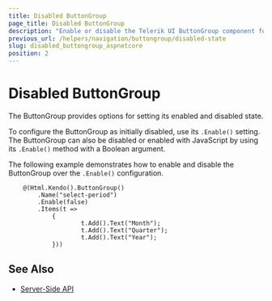 ```yaml
---
title: Disabled ButtonGroup
page_title: Disabled ButtonGroup
description: "Enable or disable the Telerik UI ButtonGroup component for {{ site.framework }}."
previous_url: /helpers/navigation/buttongroup/disabled-state
slug: disabled_buttongroup_aspnetcore
position: 2
---
```


# Disabled ButtonGroup

The ButtonGroup provides options for setting its enabled and disabled state.  

To configure the ButtonGroup as initially disabled, use its `.Enable()` setting. The ButtonGroup can also be disabled or enabled with JavaScript by using its `.Enable()` method with a Boolean argument.

The following example demonstrates how to enable and disable the ButtonGroup over the `.Enable()` configuration.

```HtmlHelper
    @(Html.Kendo().ButtonGroup()
        .Name("select-period")
        .Enable(false)
        .Items(t =>
            {
                    t.Add().Text("Month");
                    t.Add().Text("Quarter");
                    t.Add().Text("Year");
            }))
```

## See Also

* [Server-Side API](/api/buttongroup)
